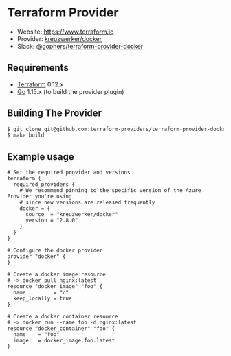 # Terraform Provider

- Website: https://www.terraform.io
- Provider: [kreuzwerker/docker](https://registry.terraform.io/providers/kreuzwerker/docker/latest)
- Slack: [@gophers/terraform-provider-docker](https://gophers.slack.com/archives/C01G9TN5V36)


## Requirements
-	[Terraform](https://www.terraform.io/downloads.html) 0.12.x
-	[Go](https://golang.org/doc/install) 1.15.x (to build the provider plugin)

## Building The Provider

```sh
$ git clone git@github.com:terraform-providers/terraform-provider-docker
$ make build
```

## Example usage
```hcl
# Set the required provider and versions
terraform {
  required_providers {
    # We recommend pinning to the specific version of the Azure Provider you're using
    # since new versions are released frequently
    docker = {
      source  = "kreuzwerker/docker"
      version = "2.8.0"
    }
  }
}

# Configure the docker provider
provider "docker" {
}

# Create a docker image resource
# -> docker pull nginx:latest
resource "docker_image" "foo" {
  name         = "c"
  keep_locally = true
}

# Create a docker container resource
# -> docker run --name foo -d nginx:latest
resource "docker_container" "foo" {
  name    = "foo"
  image   = docker_image.foo.latest
}
```